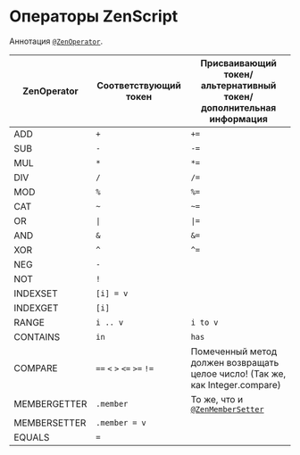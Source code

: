 # Операторы ZenScript

Аннотация [`@ZenOperator`](/Dev_Area/ZenAnnotations/Annotation_ZenOperator/).

| ZenOperator  | Соответствующий токен                   | Присваивающий токен/альтернативный токен/дополнительная информация            |
| ------------ | --------------------------------------- | ----------------------------------------------------------------------------- |
| ADD          | `+`                                     | `+=`                                                                          |
| SUB          | `-`                                     | `-=`                                                                          |
| MUL          | `*`                                     | `*=`                                                                          |
| DIV          | `/`                                     | `/=`                                                                          |
| MOD          | `%`                                     | `%=`                                                                          |
| CAT          | `~`                                     | `~=`                                                                          |
| OR           | `\|`                                   | `\|=`                                                                        |
| AND          | `&`                                 | `&=`                                                                      |
| XOR          | `^`                                     | `^=`                                                                          |
| NEG          | `-`                                     |                                                                               |
| NOT          | `!`                                     |                                                                               |
| INDEXSET     | `[i] = v`                               |                                                                               |
| INDEXGET     | `[i]`                                   |                                                                               |
| RANGE        | `i .. v`                                | `i to v`                                                                      |
| CONTAINS     | `in`                                    | `has`                                                                         |
| COMPARE      | `==` `<` `>` `<=` `>=` `!=` | Помеченный метод должен возвращать целое число! (Так же, как Integer.compare) |
| MEMBERGETTER | `.member`                               | То же, что и [`@ZenMemberSetter`](/Dev_Area/ZenAnnotations/ZenMembers/)       |
| MEMBERSETTER | `.member = v`                           |                                                                               |
| EQUALS       | `=`                                     |                                                                               |